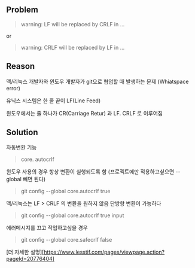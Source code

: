 ## Problem

> warning: LF will be replaced by CRLF in ...

or

> warning: CRLF will be replaced by LF in ...

## Reason
맥/리눅스 개발자와 윈도우 개발자가 git으로 협업할 때 발생하는 문제 (Whiatspace error)

유닉스 시스템은 한 줄 끝이 LF(Line Feed)

윈도우에서는 줄 하나가 CR(Carriage Retur) 과 LF. CRLF 로 이루어짐

## Solution
자동변환 기능
> core. autocrlf

윈도우 사용의 경우 항상 변환이 실행되도록 함 (프로젝트에만 적용하고싶으면 --global 빼면 된다)
> git config --global core.autocrlf true

맥/리눅스는 LF > CRLF 의 변환을 원하지 않음
단방향 변환이 가능하다
> git config --global core.autocrlf true input

에러메시지를 끄고 작업하고싶을 경우
>git config --global core.safecrlf false

[더 자세한 설명][https://www.lesstif.com/pages/viewpage.action?pageId=20776404]


